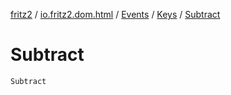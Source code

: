 [fritz2](../../../index.md) / [io.fritz2.dom.html](../../index.md) / [Events](../index.md) / [Keys](index.md) / [Subtract](./-subtract.md)

# Subtract

`Subtract`
